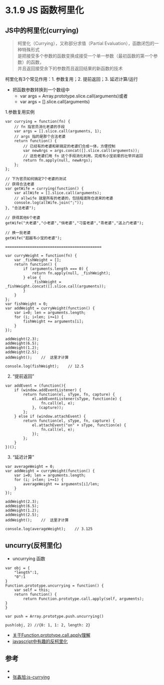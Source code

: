 # 3.1.9 JS 函数柯里化

## JS中的柯里化(currying)


>柯里化（Currying），又称部分求值（Partial Evaluation），函数闭包的一种特殊形式  
  是把接受多个参数的函数变换成接受一个单一参数（最初函数的第一个参数）的函数，  
  并且返回接受余下的参数而且返回结果的新函数的技术  


柯里化有3个常见作用：1. 参数复用；2. 提前返回；3. 延迟计算/运行

* 把函数参数转换到一个数组中
  - var args = Array.prototype.slice.call(arguments)或者
  - var args = [].slice.call(arguments)


1.参数复用实例
```
var currying = function(fn) {
    // fn 指官员消化老婆的手段
    var args = [].slice.call(arguments, 1);
    // args 指的是那个合法老婆
    return function() {
        // 已经有的老婆和新搞定的老婆们合成一体，方便控制
        var newArgs = args.concat([].slice.call(arguments));
        // 这些老婆们用 fn 这个手段消化利用，完成韦小宝前辈的壮举并返回
        return fn.apply(null, newArgs);
    };
};

// 下为官员如何搞定7个老婆的测试
// 获得合法老婆
var getWife = currying(function() {
    var allWife = [].slice.call(arguments);
    // allwife 就是所有的老婆的，包括暗渡陈仓进来的老婆
    console.log(allWife.join(";"));
}, "合法老婆");

// 获得其他6个老婆
getWife("大老婆","小老婆","俏老婆","刁蛮老婆","乖老婆","送上门老婆");

// 换一批老婆
getWife("超越韦小宝的老婆");

===========================================

var curryWeight = function(fn) {
    var _fishWeight = [];
    return function() {
        if (arguments.length === 0) {
            return fn.apply(null, _fishWeight);
        } else {
            _fishWeight = _fishWeight.concat([].slice.call(arguments));
        }
    }
};
var fishWeight = 0;
var addWeight = curryWeight(function() {
    var i=0; len = arguments.length;
    for (i; i<len; i+=1) {
        fishWeight += arguments[i];
    }
});

addWeight(2.3);
addWeight(6.5);
addWeight(1.2);
addWeight(2.5);
addWeight();    //  这里才计算

console.log(fishWeight);    // 12.5
```
2. “提前返回”
```
var addEvent = (function(){
    if (window.addEventListener) {
        return function(el, sType, fn, capture) {
            el.addEventListener(sType, function(e) {
                fn.call(el, e);
            }, (capture));
        };
    } else if (window.attachEvent) {
        return function(el, sType, fn, capture) {
            el.attachEvent("on" + sType, function(e) {
                fn.call(el, e);
            });
        };
    }
})();
```

3. “延迟计算”

```
var averageWeight = 0;
var addWeight = curryWeight(function() {
    var i=0; len = arguments.length;
    for (i; i<len; i+=1) {
        averageWeight += arguments[i]/len;
    }
});

addWeight(2.3);
addWeight(6.5);
addWeight(1.2);
addWeight(2.5);
addWeight();    //  这里才计算

console.log(averageWeight);    // 3.125
```

## uncurry(反柯里化)

- uncurrying 函数
```
var obj = {
    "length":1,
    "0":1
}
Function.prototype.uncurrying = function() {
    var self = this;
    return function() {
        return Function.prototype.call.apply(self, arguments);
}
}

var push = Array.prototype.push.uncurrying()

push(obj, 2) //{0: 1, 1: 2, length: 2}
```

- [关于Function.prototype.call.apply理解](https://www.cnblogs.com/chaky/articles/9059207.html)
- [javascript中有趣的反柯里化](http://www.cnblogs.com/hustskyking/archive/2013/04/09/uncurrying.html)

## 参考
- []()
- [张鑫旭:js-currying](http://www.zhangxinxu.com/wordpress/2013/02/js-currying/)

